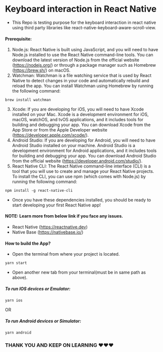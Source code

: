 # Keyboard interaction in React Native
- This Repo is testing purpose for the keyboard interaction in react native using third party libraries like react-native-keyboard-aware-scroll-view.

#### Prerequisite:

1. Node.js: React Native is built using JavaScript, and you will need to have Node.js installed to use the React Native command-line tools. You can download the latest version of Node.js from the official website (https://nodejs.org/) or through a package manager such as Homebrew (https://brew.sh/) on macOS.
2. Watchman: Watchman is a file watching service that is used by React Native to detect changes in your code and automatically rebuild and reload the app. You can install Watchman using Homebrew by running the following command:
 ```html
brew install watchman
```
3. Xcode: If you are developing for iOS, you will need to have Xcode installed on your Mac. Xcode is a development environment for iOS, macOS, watchOS, and tvOS applications, and it includes tools for building and debugging your app. You can download Xcode from the App Store or from the Apple Developer website (https://developer.apple.com/xcode/).
4. Android Studio: If you are developing for Android, you will need to have Android Studio installed on your machine. Android Studio is a development environment for Android applications, and it includes tools for building and debugging your app. You can download Android Studio from the official website (https://developer.android.com/studio/).
5. React Native CLI: The React Native command-line interface (CLI) is a tool that you will use to create and manage your React Native projects. To install the CLI, you can use npm (which comes with Node.js) by running the following command:
```html
npm install -g react-native-cli
```
- Once you have these dependencies installed, you should be ready to start developing your first React Native app!

#### NOTE: Learn more from below link if you face any issues.
- React Native (https://reactnative.dev)
- Native Base (https://nativebase.io/)

#### How to build the App?
- Open the terminal from where your project is located.
```html
yarn start
```
- Open another new tab from your terminal(must be in same path as above).
##### To run IOS devices or Emulator:
```html
yarn ios 
```
OR
##### To run Android devices or Simulator:
```html
yarn android
```

### THANK YOU AND KEEP ON LEARNING ❤️❤️❤️
